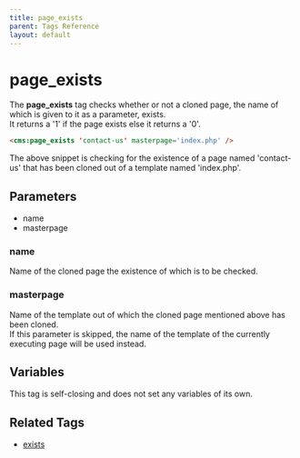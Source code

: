 ```yaml
---
title: page_exists
parent: Tags Reference
layout: default
---
```


# page_exists

The **page\_exists** tag checks whether or not a cloned page, the name of which is given to it as a parameter, exists.<br/>
It returns a '1' if the page exists else it returns a '0'.

```html
<cms:page_exists 'contact-us' masterpage='index.php' />
```

The above snippet is checking for the existence of a page named 'contact-us' that has been cloned out of a template named 'index.php'.

## Parameters

*   name
*   masterpage

### name

Name of the cloned page the existence of which is to be checked.

### masterpage

Name of the template out of which the cloned page mentioned above has been cloned.<br/>
If this parameter is skipped, the name of the template of the currently executing page will be used instead.

## Variables

This tag is self-closing and does not set any variables of its own.

## Related Tags

*   [exists](./exists.html)
